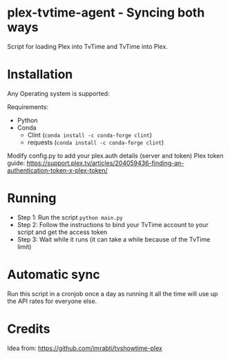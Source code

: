 # plex-tvtime-agent - Syncing both ways
Script for loading Plex into TvTime and TvTime into Plex.

# Installation
Any Operating system is supported:

Requirements:
- Python
- Conda 
    - Clint     (```conda install -c conda-forge clint```)
    - requests  (```conda install -c conda-forge clint```)

Modify config.py to add your plex.auth details (server and token)
Plex token guide: https://support.plex.tv/articles/204059436-finding-an-authentication-token-x-plex-token/

# Running
- Step 1: Run the script  ```python main.py``` 
- Step 2: Follow the instructions to bind your TvTime account to your script and get the access token
- Step 3: Wait while it runs (it can take a while because of the TvTime limit)

# Automatic sync
Run this script in a cronjob once a day as running it all the time will use up the API rates for everyone else.

# Credits
Idea from: https://github.com/imrabti/tvshowtime-plex

